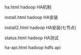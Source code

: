 ha.html hadoop HA机制

install.html hadoop HA安装

install2.html hadoop HA安装(七节点)

status.html hadoop HA测试

ha-api.html hadoop hdfs api